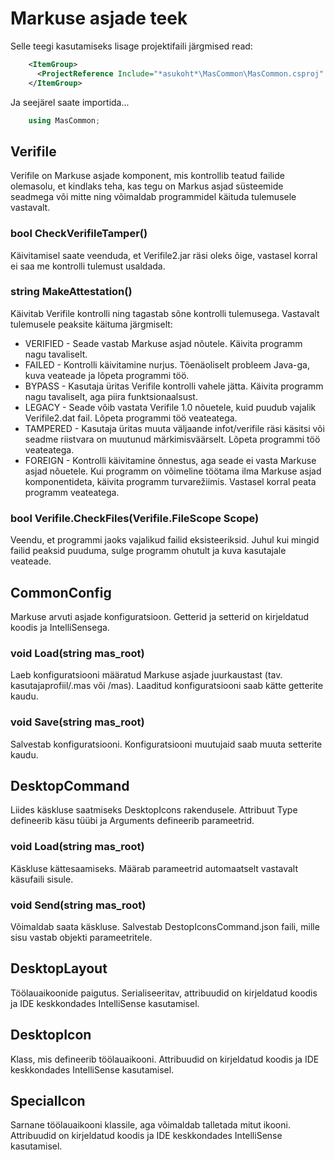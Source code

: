 # Markuse asjade teek

Selle teegi kasutamiseks lisage projektifaili järgmised read:

```XML
    <ItemGroup>
      <ProjectReference Include="*asukoht*\MasCommon\MasCommon.csproj" />
    </ItemGroup>
```

Ja seejärel saate importida...

```C#
	using MasCommon;
```

## Verifile

Verifile on Markuse asjade komponent, mis kontrollib teatud failide olemasolu, et kindlaks teha, kas tegu on Markus asjad süsteemide seadmega või mitte ning võimaldab programmidel käituda tulemusele vastavalt.

### bool CheckVerifileTamper()

Käivitamisel saate veenduda, et Verifile2.jar räsi oleks õige, vastasel korral ei saa me kontrolli tulemust usaldada.

### string MakeAttestation()

Käivitab Verifile kontrolli ning tagastab sõne kontrolli tulemusega. Vastavalt tulemusele peaksite käituma järgmiselt:

* VERIFIED - Seade vastab Markuse asjad nõutele. Käivita programm nagu tavaliselt.
* FAILED - Kontrolli käivitamine nurjus. Tõenäoliselt probleem Java-ga, kuva veateade ja lõpeta programmi töö.
* BYPASS - Kasutaja üritas Verifile kontrolli vahele jätta. Käivita programm nagu tavaliselt, aga piira funktsionaalsust.
* LEGACY - Seade võib vastata Verifile 1.0 nõuetele, kuid puudub vajalik Verifile2.dat fail. Lõpeta programmi töö veateatega.
* TAMPERED - Kasutaja üritas muuta väljaande infot/verifile räsi käsitsi või seadme riistvara on muutunud märkimisväärselt. Lõpeta programmi töö veateatega.
* FOREIGN - Kontrolli käivitamine õnnestus, aga seade ei vasta Markuse asjad nõuetele. Kui programm on võimeline töötama ilma Markuse asjad komponentideta, käivita programm turvarežiimis. Vastasel korral peata programm veateatega.

### bool Verifile.CheckFiles(Verifile.FileScope Scope)

Veendu, et programmi jaoks vajalikud failid eksisteeriksid. Juhul kui mingid failid peaksid puuduma, sulge programm ohutult ja kuva kasutajale veateade.

## CommonConfig

Markuse arvuti asjade konfiguratsioon. Getterid ja setterid on kirjeldatud koodis ja IntelliSensega.

### void Load(string mas_root)

Laeb konfiguratsiooni määratud Markuse asjade juurkaustast (tav. kasutajaprofiil/.mas või /mas). Laaditud konfiguratsiooni saab kätte getterite kaudu.

### void Save(string mas_root)

Salvestab konfiguratsiooni. Konfiguratsiooni muutujaid saab muuta setterite kaudu.

## DesktopCommand

Liides käskluse saatmiseks DesktopIcons rakendusele. Attribuut Type defineerib käsu tüübi ja Arguments defineerib parameetrid.

### void Load(string mas_root)

Käskluse kättesaamiseks. Määrab parameetrid automaatselt vastavalt käsufaili sisule.

### void Send(string mas_root)

Võimaldab saata käskluse. Salvestab DestopIconsCommand.json faili, mille sisu vastab objekti parameetritele.

## DesktopLayout

Töölauaikoonide paigutus. Serialiseeritav, attribuudid on kirjeldatud koodis ja IDE keskkondades IntelliSense kasutamisel.

## DesktopIcon

Klass, mis defineerib töölauaikooni. Attribuudid on kirjeldatud koodis ja IDE keskkondades IntelliSense kasutamisel.

## SpecialIcon

Sarnane töölauaikooni klassile, aga võimaldab talletada mitut ikooni. Attribuudid on kirjeldatud koodis ja IDE keskkondades IntelliSense kasutamisel.

